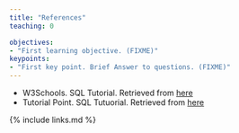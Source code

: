 ```yaml
---
title: "References"
teaching: 0

objectives:
- "First learning objective. (FIXME)"
keypoints:
- "First key point. Brief Answer to questions. (FIXME)"
---
```


* W3Schools. SQL Tutorial. Retrieved from [here](https://www.w3schools.com/sql/default.asp)
* Tutorial Point. SQL Tutuorial. Retrieved from [here](https://www.tutorialspoint.com/sql/index.htm)

{% include links.md %}

